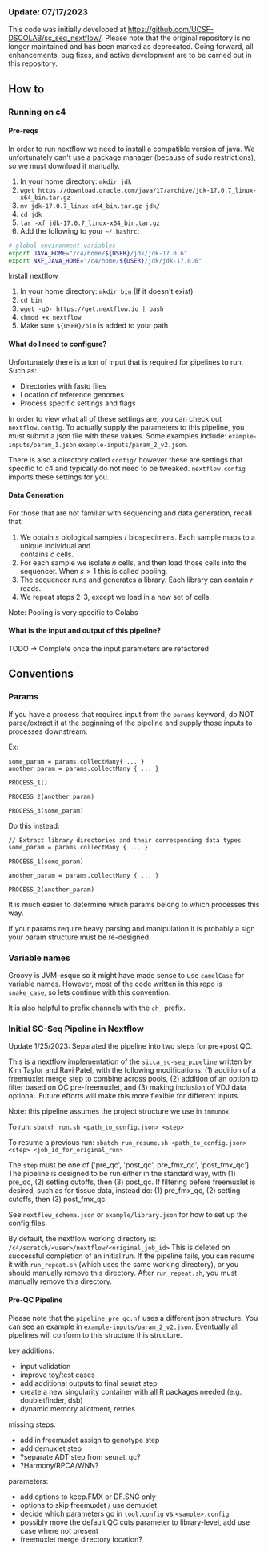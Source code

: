 ### Update: 07/17/2023

This code was initially developed at https://github.com/UCSF-DSCOLAB/sc_seq_nextflow/. Please note that the original
repository is no longer maintained and has been marked as deprecated. Going forward, all enhancements, bug fixes, 
and active development are to be carried out in this repository.

## How to

### Running on c4

#### Pre-reqs

In order to run nextflow we need to install a compatible version of java. We unfortunately can't use a package manager
(because of sudo restrictions), so we must download it manually.

1. In your home directory: `mkdir jdk`
2. `wget https://download.oracle.com/java/17/archive/jdk-17.0.7_linux-x64_bin.tar.gz`
3. `mv jdk-17.0.7_linux-x64_bin.tar.gz jdk/`
4. `cd jdk`
5. `tar -xf jdk-17.0.7_linux-x64_bin.tar.gz`
6. Add the following to your `~/.bashrc`: 

```bash
# global environment variables
export JAVA_HOME="/c4/home/${USER}/jdk/jdk-17.0.6"
export NXF_JAVA_HOME="/c4/home/${USER}/jdk/jdk-17.0.6"
```

Install nextflow

1. In your home directory: `mkdir bin` (If it doesn't exist)
2. `cd bin`
3. `wget -qO- https://get.nextflow.io | bash`
4. `chmod +x nextflow`
5. Make sure `${USER}/bin` is added to your path

#### What do I need to configure?

Unfortunately there is a ton of input that is required for pipelines to run. Such as:

- Directories with fastq files
- Location of reference genomes
- Process specific settings and flags

In order to view what all of these settings are, you can check out `nextflow.config`. 
To actually supply the parameters to this pipeline, you must submit a json file with these values.
Some examples include: `example-inputs/param_1.json` `example-inputs/param_2_v2.json`.

There is also a directory called `config/` however these are settings that specific to c4 and typically
do not need to be tweaked. `nextflow.config` imports these settings for you.

#### Data Generation

For those that are not familiar with sequencing and data generation, recall that:

1. We obtain $s$ biological samples / biospecimens. Each sample maps to a unique individual and  
contains $c$ cells.
2. For each sample we isolate $n$ cells, and then load those cells into the sequencer. When $s > 1$ this is
called pooling. 
3. The sequencer runs and generates a library. Each library can contain $r$ reads.
4. We repeat steps 2-3, except we load in a new set of cells.

Note: Pooling is very specific to Colabs

#### What is the input and output of this pipeline?

TODO -> Complete once the input parameters are refactored

## Conventions


### Params

If you have a process that requires input from the `params` keyword, do NOT parse/extract it
at the beginning of the pipeline and supply those inputs to processes downstream. 

Ex:
```
some_param = params.collectMany{ ... }
another_param = params.collectMany { ... }

PROCESS_1()

PROCESS_2(another_param)

PROCESS_3(some_param)
```

Do this instead:

```
// Extract library directories and their corresponding data types
some_param = params.collectMany { ... }

PROCESS_1(some_param)

another_param = params.collectMany { ... }

PROCESS_2(another_param)
```

It is much easier to determine which params belong to which processes this way.

If your params require heavy parsing and manipulation it is probably a sign your 
param structure must be re-designed. 

### Variable names

Groovy is JVM-esque so it might have made sense to use `camelCase` for variable names.
However, most of the code written in this repo is `snake_case`, so lets continue with this
convention.

It is also helpful to prefix channels with the `ch_` prefix.


### Initial SC-Seq Pipeline in Nextflow

Update 1/25/2023: Separated the pipeline into two steps for pre+post QC.


This is a nextflow implementation of the `sicca_sc-seq_pipeline` written by Kim Taylor and Ravi Patel, with the following modifications: (1) addition of a freemuxlet merge step to combine across pools, (2) addition of an option to filter based on QC pre-freemuxlet, and (3) making inclusion of VDJ data optional. Future efforts will make this more flexible for different inputs.

Note: this pipeline assumes the project structure we use in `immunox`

To run:
 `sbatch run.sh <path_to_config.json> <step>`

To resume a previous run:
 `sbatch run_resume.sh <path_to_config.json> <step> <job_id_for_original_run>`

The `step` must be one of ['pre_qc', 'post_qc', pre_fmx_qc', 'post_fmx_qc'].
The pipeline is designed to be run either in the standard way, with (1) pre_qc, (2) setting cutoffs, then (3) post_qc.
If filtering before freemuxlet is desired, such as for tissue data, instead do: (1) pre_fmx_qc, (2) setting cutoffs, then (3) post_fmx_qc.

See `nextflow_schema.json` or `example/library.json` for how to set up the config files.

By default, the nextflow working directory is:
`/c4/scratch/<user>/nextflow/<original_job_id>`
This is deleted on successful completion of an initial run. If the pipeline fails, you can resume it with `run_repeat.sh` (which uses the same working directory), or you should manually remove this directory. After `run_repeat.sh`, you must manually remove this directory. 

#### Pre-QC Pipeline

Please note that the `pipeline_pre_qc.nf` uses a different json structure. 
You can see an example in `example-inputs/param_2_v2.json`. Eventually all pipelines will conform to this structure
this structure.

key additions:

- input validation
- improve toy/test cases
- add additional outputs to final seurat step
- create a new singularity container with all R packages needed (e.g. doubletfinder, dsb)
- dynamic memory allotment, retries


missing steps:

- add in freemuxlet assign to genotype step
- add demuxlet step
- ?separate ADT step from seurat_qc?
- ?Harmony/RPCA/WNN?

parameters:

- add options to keep.FMX or DF.SNG only
- options to skip freemuxlet / use demuxlet
- decide which parameters go in `tool.config` vs `<sample>.config`
- possibly move the default QC cuts parameter to library-level, add use case where not present
- freemuxlet merge directory location?
